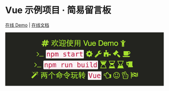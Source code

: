 # Vue 示例项目 · 简易留言板

[在线 Demo](https://kenberkeley.github.io/vue-demo/dist) | [在线文档](https://kenberkeley.github.io/vue-demo/dist/docs)

![截图](./screenshot.png)
